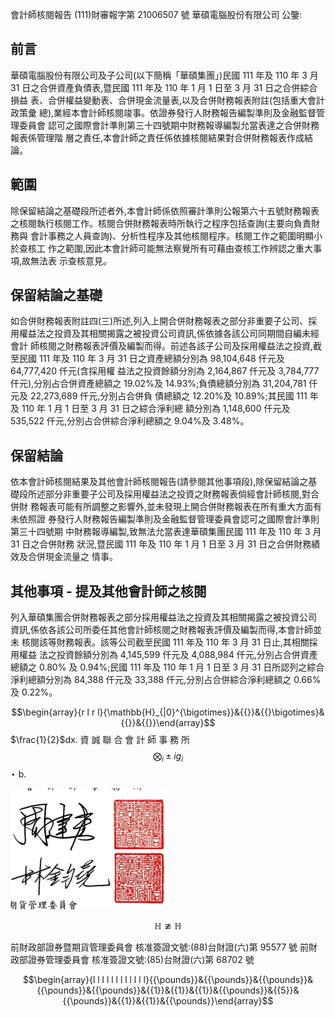 會計師核閱報告
(111)財審報字第 21006507 號 華碩電腦股份有限公司 公鑒:

## 前言

華碩電腦股份有限公司及子公司(以下簡稱「華碩集團」)民國 111 年及 110 年 3 月 31 日之合併資產負債表,暨民國 111 年及 110 年 1 月 1 日至 3 月 31 日之合併綜合損益 表、合併權益變動表、合併現金流量表,以及合併財務報表附註(包括重大會計政策彙 總),業經本會計師核閱竣事。依證券發行人財務報告編製準則及金融監督管理委員會 認可之國際會計準則第三十四號期中財務報導編製允當表達之合併財務報表係管理階 層之責任,本會計師之責任係依據核閱結果對合併財務報表作成結論。

## 範圍

除保留結論之基礎段所述者外,本會計師係依照審計準則公報第六十五號財務報表 之核閱執行核閱工作。核閱合併財務報表時所執行之程序包括查詢(主要向負責財務與 會計事務之人員查詢)、分析性程序及其他核閱程序。核閱工作之範圍明顯小於查核工 作之範圍,因此本會計師可能無法察覺所有可藉由查核工作辨認之重大事項,故無法表 示查核意見。

## 保留結論之基礎

如合併財務報表附註四(三)所述,列入上開合併財務報表之部分非重要子公司、採 用權益法之投資及其相關揭露之被投資公司資訊,係依據各該公司同期間自編未經會計 師核閱之財務報表評價及編製而得。前述各該子公司及採用權益法之投資,截至民國 111 年及 110 年 3 月 31 日之資產總額分別為 98,104,648 仟元及 64,777,420 仟元(含採用權 益法之投資餘額分別為 2,164,867 仟元及 3,784,777 仟元),分別占合併資產總額之 19.02%及 14.93%;負債總額分別為 31,204,781 仟元及 22,273,689 仟元,分別占合併負 債總額之 12.20%及 10.89%;其民國 111 年及 110 年 1 月 1 日至 3 月 31 日之綜合淨利總 額分別為 1,148,600 仟元及 535,522 仟元,分別占合併綜合淨利總額之 9.04%及 3.48%。

## 保留結論

依本會計師核閱結果及其他會計師核閱報告(請參閱其他事項段),除保留結論之基 礎段所述部分非重要子公司及採用權益法之投資之財務報表倘經會計師核閱,對合併財 務報表可能有所調整之影響外,並未發現上開合併財務報表在所有重大方面有未依照證 券發行人財務報告編製準則及金融監督管理委員會認可之國際會計準則第三十四號期 中財務報導編製,致無法允當表達華碩集團民國 111 年及 110 年 3 月 31 日之合併財務 狀況,暨民國 111 年及 110 年 1 月 1 日至 3 月 31 日之合併財務績效及合併現金流量之 情事。

## 其他事項 - 提及其他會計師之核閱

列入華碩集團合併財務報表之部分採用權益法之投資及其相關揭露之被投資公司 資訊,係依各該公司所委任其他會計師核閱之財務報表評價及編製而得,本會計師並未 核閱該等財務報表。該等公司截至民國 111 年及 110 年 3 月 31 日止,其相關採用權益 法之投資餘額分別為 4,145,599 仟元及 4,088,984 仟元,分別占合併資產總額之 0.80% 及 0.94%;民國 111 年及 110 年 1 月 1 日至 3 月 31 日所認列之綜合淨利總額分別為 84,388 仟元及 33,388 仟元,分別占合併綜合淨利總額之 0.66%及 0.22%。

$$\begin{array}{r l r l}{\mathbb{H}_{|0}^{\bigotimes}}&{{}}&{{}\bigotimes}&{{}}&{{}}\end{array}$$
$\frac{1}{2}$dx. 
資 誠 聯 合 會 計 師 事 務 所
$$\bigotimes_{i}\pm i g_{i}$$
$\star$ b. 

![1_image_0.png](1_image_0.png)

$$\mathbb{H}\ncong\mathbb{H}$$

前財政部證券暨期貨管理委員會 核准簽證文號:(88)台財證(六)第 95577 號 前財政部證券管理委員會 核准簽證文號:(85)台財證(六)第 68702 號

$$\begin{array}{l l l l l l l l l l l l}{{\pounds}}&{{\pounds}}&{{\pounds}}&{{\pounds}}&{{\pounds}}&{{1}}&{{1}}&{{1}}&{{\pounds}}&{{5}}&{{\pounds}}&{{1}}&{{1}}&{{\pounds}}\end{array}$$
